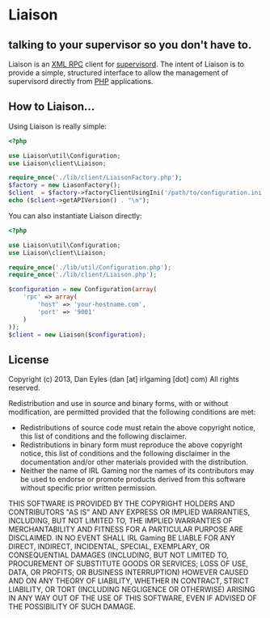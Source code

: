 # Liaison

## talking to your supervisor so you don't have to.

Liaison is an [XML RPC](http://supervisord.org/api.html) client for [supervisord](http://supervisord.org).
The intent of Liaison is to provide a simple, structured interface to allow the management of supervisord
directly from [PHP](http://www.php.net) applications.

## How to Liaison... 

Using Liaison is really simple:

```php
<?php

use Liaison\util\Configuration;
use Liaison\client\Liaison;

require_once('./lib/client/LiaisonFactory.php');
$factory = new LiasonFactory();
$client  = $factory->factoryClientUsingIni('/path/to/configuration.ini');
echo ($client->getAPIVersion() . "\n");
```

You can also instantiate Liaison directly:

```php
<?php

use Liaison\util\Configuration;
use Liaison\client\Liaison;

require_once('./lib/util/Configuration.php');
require_once('./lib/client/Liaison.php');

$configuration = new Configuration(array(
    'rpc' => array(
        'host' => 'your-hostname.com',
        'port' => '9001'
    )
));
$client = new Liaison($configuration);
```

## License

Copyright (c) 2013, Dan Eyles (dan [at] irlgaming [dot] com)
All rights reserved.

Redistribution and use in source and binary forms, with or without
modification, are permitted provided that the following conditions are met:
   * Redistributions of source code must retain the above copyright notice, this list of conditions and the following disclaimer.
   * Redistributions in binary form must reproduce the above copyright notice, this list of conditions and the following disclaimer in the documentation and/or other materials provided with the distribution.
   * Neither the name of IRL Gaming nor the names of its contributors may be used to endorse or promote products derived from this software without specific prior written permission.
 
THIS SOFTWARE IS PROVIDED BY THE COPYRIGHT HOLDERS AND CONTRIBUTORS "AS IS" AND
ANY EXPRESS OR IMPLIED WARRANTIES, INCLUDING, BUT NOT LIMITED TO, THE IMPLIED
WARRANTIES OF MERCHANTABILITY AND FITNESS FOR A PARTICULAR PURPOSE ARE
DISCLAIMED. IN NO EVENT SHALL IRL Gaming BE LIABLE FOR ANY
DIRECT, INDIRECT, INCIDENTAL, SPECIAL, EXEMPLARY, OR CONSEQUENTIAL DAMAGES
(INCLUDING, BUT NOT LIMITED TO, PROCUREMENT OF SUBSTITUTE GOODS OR SERVICES;
LOSS OF USE, DATA, OR PROFITS; OR BUSINESS INTERRUPTION) HOWEVER CAUSED AND
ON ANY THEORY OF LIABILITY, WHETHER IN CONTRACT, STRICT LIABILITY, OR TORT
(INCLUDING NEGLIGENCE OR OTHERWISE) ARISING IN ANY WAY OUT OF THE USE OF THIS
SOFTWARE, EVEN IF ADVISED OF THE POSSIBILITY OF SUCH DAMAGE.
